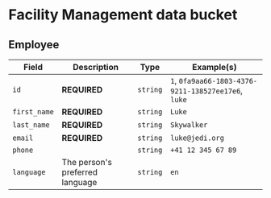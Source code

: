 # Facility Management data bucket

## Employee

| Field        | Description                     | Type      | Example(s)                                          |
|--------------|---------------------------------|-----------|-----------------------------------------------------|
| `id`         | **REQUIRED**                    | `string`  | `1`, `0fa9aa66-1803-4376-9211-138527ee17e6`, `luke` |
| `first_name` | **REQUIRED**                    | `string`  | `Luke`                                              |
| `last_name`  | **REQUIRED**                    | `string`  | `Skywalker`                                         |
| `email`      | **REQUIRED**                    | `string`  | `luke@jedi.org`                                     |
| `phone`      |                                 | `string`  | `+41 12 345 67 89`                                  |
| `language`   | The person's preferred language | `string`  | `en`                                                |
